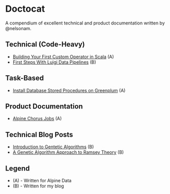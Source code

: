 # Doctocat

A compendium of excellent technical and product documentation written by @nelsonam.

## Technical (Code-Heavy)
 - [Building Your First Custom Operator in Scala](https://github.com/nelsonam/doctocat/blob/master/Alpine/CustomOperator.pdf) (A)
 - [First Steps With Luigi Data Pipelines](https://themusegarden.wordpress.com/2016/06/15/first-steps-with-luigi-data-pipelines/) (B)

## Task-Based
- [Install Database Stored Procedures on Greenplum](https://github.com/nelsonam/doctocat/blob/master/Alpine/StoredProcedures.pdf) (A)

## Product Documentation
- [Alpine Chorus Jobs](https://github.com/nelsonam/doctocat/blob/master/Alpine/Jobs.pdf) (A)

## Technical Blog Posts
- [Introduction to Gentetic Algorithms](https://themusegarden.wordpress.com/2013/05/17/introduction-to-genetic-algorithms/) (B)
- [A Genetic Algorithm Approach to Ramsey Theory](https://themusegarden.wordpress.com/2013/05/11/a-genetic-algorithm-approach-to-ramsey-theory/) (B)

## Legend
 - (A) - Written for Alpine Data
 - (B) - Written for my blog

